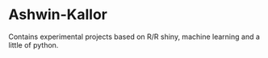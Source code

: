 # Ashwin-Kallor
Contains experimental projects based on R/R shiny, machine learning and a little of python.
